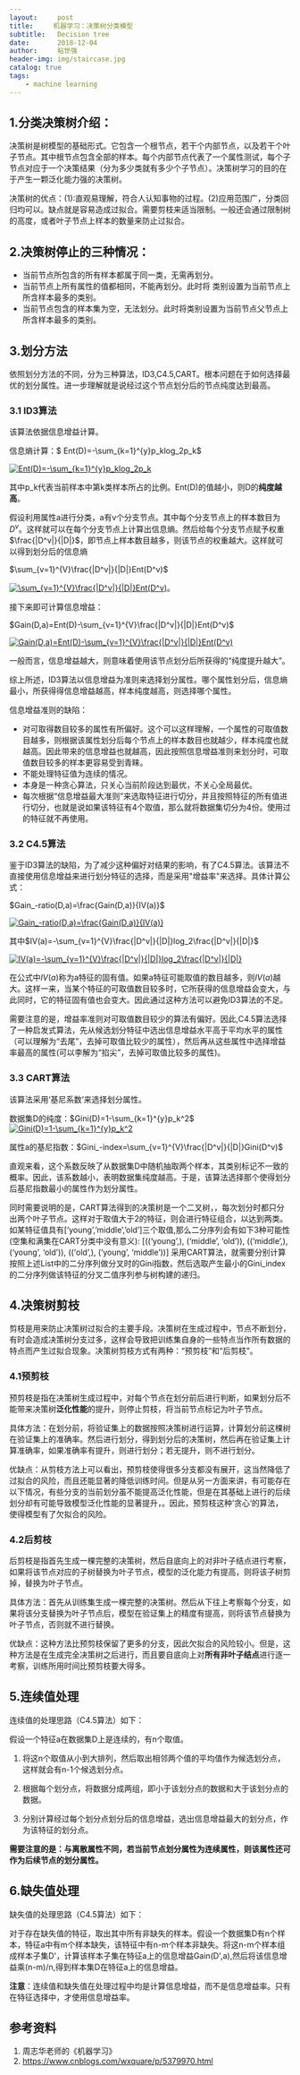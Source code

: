 ```yaml
---
layout:     post
title:     机器学习：决策树分类模型
subtitle:   Decision tree
date:       2018-12-04
author:     粘世强
header-img: img/staircase.jpg
catalog: true
tags:
    - machine learning
---
```



## 1.分类决策树介绍：

决策树是树模型的基础形式。它包含一个根节点，若干个内部节点，以及若干个叶子节点。其中根节点包含全部的样本。每个内部节点代表了一个属性测试，每个子节点对应于一个决策结果（分为多少类就有多少个子节点）。决策树学习的目的在于产生一颗泛化能力强的决策树。

决策树的优点：(1):直观易理解，符合人认知事物的过程。(2)应用范围广，分类回归均可以。缺点就是容易造成过拟合。需要剪枝来适当限制。一般还会通过限制树的高度，或者叶子节点上样本的数量来防止过拟合。

## 2.决策树停止的三种情况：

* 当前节点所包含的所有样本都属于同一类，无需再划分。
* 当前节点上所有属性的值都相同，不能再划分。此时将 类别设置为当前节点上所含样本最多的类别。
* 当前节点包含的样本集为空，无法划分。此时将类别设置为当前节点父节点上所含样本最多的类别。

## 3.划分方法

依照划分方法的不同，分为三种算法，ID3,C4.5,CART。根本问题在于如何选择最优的划分属性。进一步理解就是说经过这个节点划分后的节点纯度达到最高。

### 3.1 ID3算法

该算法依据信息增益计算。

信息熵计算：$ Ent(D)=-\sum_{k=1}^{y}p_klog_2p_k$

<a href="https://www.codecogs.com/eqnedit.php?latex=\fn_cm&space;Ent(D)=-\sum_{k=1}^{y}p_klog_2p_k" target="_blank"><img src="https://latex.codecogs.com/gif.latex?\fn_cm&space;Ent(D)=-\sum_{k=1}^{y}p_klog_2p_k" title="Ent(D)=-\sum_{k=1}^{y}p_klog_2p_k" /></a>

其中p_k代表当前样本中第k类样本所占的比例。Ent(D)的值越小，则D的**纯度越高**。



假设利用属性a进行分类，a有v个分支节点。其中每个分支节点上的样本数目为$D^v$。这样就可以在每个分支节点上计算出信息熵。然后给每个分支节点赋予权重$\frac{|D^v|}{|D|}$，即节点上样本数目越多，则该节点的权重越大。这样就可以得到划分后的信息熵

$\sum_{v=1}^{V}\frac{|D^v|}{|D|}Ent(D^v)$

<a href="https://www.codecogs.com/eqnedit.php?latex=\fn_cm&space;\sum_{v=1}^{V}\frac{|D^v|}{|D|}Ent(D^v)" target="_blank"><img src="https://latex.codecogs.com/gif.latex?\fn_cm&space;\sum_{v=1}^{V}\frac{|D^v|}{|D|}Ent(D^v)" title="\sum_{v=1}^{V}\frac{|D^v|}{|D|}Ent(D^v)" /></a>。

接下来即可计算信息增益：

$Gain(D,a)=Ent(D)-\sum_{v=1}^{V}\frac{|D^v|}{|D|}Ent(D^v)$

<a href="https://www.codecogs.com/eqnedit.php?latex=\fn_cm&space;Gain(D,a)=Ent(D)-\sum_{v=1}^{V}\frac{|D^v|}{|D|}Ent(D^v)" target="_blank"><img src="https://latex.codecogs.com/gif.latex?\fn_cm&space;Gain(D,a)=Ent(D)-\sum_{v=1}^{V}\frac{|D^v|}{|D|}Ent(D^v)" title="Gain(D,a)=Ent(D)-\sum_{v=1}^{V}\frac{|D^v|}{|D|}Ent(D^v)" /></a>

一般而言，信息增益越大，则意味着使用该节点划分后所获得的“纯度提升越大”。

综上所述，ID3算法以信息增益为准则来选择划分属性。哪个属性划分后，信息熵最小，所获得得信息增益越高，样本纯度越高，则选择哪个属性。

信息增益准则的缺陷：

* 对可取得数目较多的属性有所偏好。这个可以这样理解，一个属性的可取值数目越多，则根据该属性划分后每个节点上的样本数目也就越少，样本纯度也就越高。因此带来的信息增益也就越高，因此按照信息增益准则来划分时，可取值数目较多的样本更容易受到青睐。
* 不能处理特征值为连续的情况。
* 本身是一种贪心算法，只关心当前阶段达到最优，不关心全局最优。
* 每次根据“信息增益最大准则”来选取特征进行切分，并且按照特征的所有值进行切分，也就是说如果该特征有4个取值，那么就将数据集切分为4份。使用过的特征就不再使用。

### 3.2 C4.5算法

鉴于ID3算法的缺陷，为了减少这种偏好对结果的影响，有了C4.5算法。该算法不直接使用信息增益来进行划分特征的选择，而是采用"增益率"来选择。具体计算公式：



$Gain_-ratio(D,a)=\frac{Gain(D,a)}{IV(a)}$

<a href="https://www.codecogs.com/eqnedit.php?latex=\fn_cm&space;Gain_-ratio(D,a)=\frac{Gain(D,a)}{IV(a)}" target="_blank"><img src="https://latex.codecogs.com/gif.latex?\fn_cm&space;Gain_-ratio(D,a)=\frac{Gain(D,a)}{IV(a)}" title="Gain_-ratio(D,a)=\frac{Gain(D,a)}{IV(a)}" /></a>

其中$IV(a)=-\sum_{v=1}^{V}\frac{|D^v|}{|D|}log_2\frac{|D^v|}{|D|}$

<a href="https://www.codecogs.com/eqnedit.php?latex=\fn_cm&space;IV(a)=-\sum_{v=1}^{V}\frac{|D^v|}{|D|}log_2\frac{|D^v|}{|D|}" target="_blank"><img src="https://latex.codecogs.com/gif.latex?\fn_cm&space;IV(a)=-\sum_{v=1}^{V}\frac{|D^v|}{|D|}log_2\frac{|D^v|}{|D|}" title="IV(a)=-\sum_{v=1}^{V}\frac{|D^v|}{|D|}log_2\frac{|D^v|}{|D|}" /></a>



在公式中$IV(a)$称为a特征的固有值。如果a特征可能取值的数目越多，则$IV(a)$越大。这样一来，当某个特征的可取值数目较多时，它所获得的信息增益会变大，与此同时，它的特征固有值也会变大。因此通过这种方法可以避免ID3算法的不足。

需要注意的是，增益率准则对可取值数目较少的算法有偏好。因此,C4.5算法选择了一种启发式算法，先从候选划分特征中选出信息增益水平高于平均水平的属性（可以理解为“去尾”，去掉可取值比较少的属性），然后再从这些属性中选择增益率最高的属性(可以李解为“掐尖”，去掉可取值比较多的属性)。

### 3.3 CART算法

该算法采用‘基尼系数’来选择划分属性。

数据集D的纯度：$Gini(D)=1-\sum_{k=1}^{y}p_k^2​$
<a href="https://www.codecogs.com/eqnedit.php?latex=\fn_cm&space;Gini(D)=1-\sum_{k=1}^{y}p_k^2" target="_blank"><img src="https://latex.codecogs.com/gif.latex?\fn_cm&space;Gini(D)=1-\sum_{k=1}^{y}p_k^2" title="Gini(D)=1-\sum_{k=1}^{y}p_k^2" /></a>

属性a的基尼指数：$Gini_-index=\sum_{v=1}^{V}\frac{|D^v|}{|D|}Gini(D^v)$

直观来看，这个系数反映了从数据集D中随机抽取两个样本，其类别标记不一致的概率。因此，该系数越小，表明数据集纯度越高。于是，该算法选择那个使得划分后基尼指数最小的属性作为划分属性。

同时需要说明的是，CART算法得到的决策树是一个二叉树，，每次划分时都只分出两个叶子节点。这样对于取值大于2的特征，则会进行特征组合，以达到两类。如某特征值具有[‘young’,’middle’,’old’]三个取值,那么二分序列会有如下3种可能性(空集和满集在CART分类中没有意义): 
[((‘young’,), (‘middle’, ‘old’)), ((‘middle’,), (‘young’, ‘old’)), ((‘old’,), (‘young’, ‘middle’))] 
采用CART算法，就需要分别计算按照上述List中的二分序列做分叉时的Gini指数，然后选取产生最小的Gini_index的二分序列做该特征的分叉二值序列参与树构建的递归。

## 4.决策树剪枝

剪枝是用来防止决策树过拟合的主要手段。决策树在生成过程中，节点不断划分，有时会造成决策树分支过多，这样会导致把训练集自身的一些特点当作所有数据的特点而产生过拟合现象。决策树剪枝方式有两种：“预剪枝”和“后剪枝”。

### 4.1预剪枝

预剪枝是指在决策树生成过程中，对每个节点在划分前后进行判断，如果划分后不能带来决策树**泛化性能**的提升，则停止剪枝，将当前节点标记为叶子节点。

具体方法：在划分前，将验证集上的数据按照决策树进行运算，计算划分前这棵树在验证集上的准确率。然后进行划分，得到划分后的决策树，然后再在验证集上计算准确率，如果准确率有提升，则进行划分；若无提升，则不进行划分。   

优缺点：从剪枝方法上可以看出，预剪枝使得很多分支都没有展开，这当然降低了过拟合的风险，而且还能显著的降低训练时间。但是从另一方面来讲，有可能存在以下情况，有些分支的当前划分虽不能提高泛化性能，但是在其基础上进行的后续划分却有可能导致模型泛化性能的显著提升，。因此，预剪枝这种’贪心‘的算法，使得模型有了欠拟合的风险。          

### 4.2后剪枝                                                                                                                                                    

后剪枝是指首先生成一棵完整的决策树，然后自底向上的对非叶子结点进行考察，如果将该节点对应的子树替换为叶子节点，模型的泛化能力有提高，则将该子树剪掉，替换为叶子节点。

具体方法：首先从训练集生成一棵完整的决策树。然后从下往上考察每个分支，如果将该分支替换为叶子节点后，模型在验证集上的精度有提高，则将该节点替换为叶子节点，否则就不进行替换。

优缺点：这种方法比预剪枝保留了更多的分支，因此欠拟合的风险较小。但是，这种方法是在生成完全决策树之后进行，而且要自底向上对**所有非叶子结点**进行逐一考察，训练所用时间比预剪枝要大得多。

## 5.连续值处理

连续值的处理思路（C4.5算法）如下：

假设一个特征a在数据集D上是连续的，有n个取值。

1. 将这n个取值从小到大排列，然后取出相邻两个值的平均值作为候选划分点，这样就会有n-1个候选划分点。

2. 根据每个划分点，将数据分成两组，即小于该划分点的数据和大于该划分点的数据。

3. 分别计算经过每个划分点划分后的信息增益，选出信息增益最大的划分点，作为该特征的划分点。

**需要注意的是：与离散属性不同，若当前节点划分属性为连续属性，则该属性还可作为后续节点的划分属性。**

## 6.缺失值处理

缺失值的处理思路（C4.5算法）如下：

对于存在缺失值的特征，取出其中所有非缺失的样本。假设一个数据集D有n个样本，特征a中有m个样本缺失，该特征中有n-m个样本非缺失。将这n-m个样本组成样本子集D'，计算该样本子集在特征a上的信息增益Gain(D',a),然后将该信息增益乘(n-m)/n,得到样本集D在特征a上的信息增益。

**注意**：连续值和缺失值在处理过程中均是计算信息增益，而不是信息增益率。只有在特征选择中，才使用信息增益率。

## 参考资料

1. 周志华老师的《机器学习》
2. https://www.cnblogs.com/wxquare/p/5379970.html

